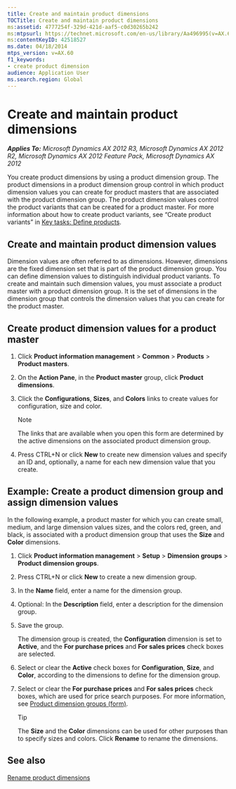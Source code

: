 ```yaml
---
title: Create and maintain product dimensions
TOCTitle: Create and maintain product dimensions
ms:assetid: 4777254f-329d-421d-aaf5-c0d30265b242
ms:mtpsurl: https://technet.microsoft.com/en-us/library/Aa496995(v=AX.60)
ms:contentKeyID: 42518527
ms.date: 04/18/2014
mtps_version: v=AX.60
f1_keywords:
- create product dimension
audience: Application User
ms.search.region: Global
---
```


# Create and maintain product dimensions 


_**Applies To:** Microsoft Dynamics AX 2012 R3, Microsoft Dynamics AX 2012 R2, Microsoft Dynamics AX 2012 Feature Pack, Microsoft Dynamics AX 2012_

You create product dimensions by using a product dimension group. The product dimensions in a product dimension group control in which product dimension values you can create for product masters that are associated with the product dimension group. The product dimension values control the product variants that can be created for a product master. For more information about how to create product variants, see “Create product variants” in [Key tasks: Define products](key-tasks-define-products.md).

## Create and maintain product dimension values

Dimension values are often referred to as dimensions. However, dimensions are the fixed dimension set that is part of the product dimension group. You can define dimension values to distinguish individual product variants. To create and maintain such dimension values, you must associate a product master with a product dimension group. It is the set of dimensions in the dimension group that controls the dimension values that you can create for the product master.

## Create product dimension values for a product master

1.  Click **Product information management** \> **Common** \> **Products** \> **Product masters**.

2.  On the **Action Pane**, in the **Product master** group, click **Product dimensions**.

3.  Click the **Configurations**, **Sizes**, and **Colors** links to create values for configuration, size and color.
    

    > [!NOTE]
    > <P>The links that are available when you open this form are determined by the active dimensions on the associated product dimension group.</P>



4.  Press CTRL+N or click **New** to create new dimension values and specify an ID and, optionally, a name for each new dimension value that you create.

## Example: Create a product dimension group and assign dimension values

In the following example, a product master for which you can create small, medium, and large dimension values sizes, and the colors red, green, and black, is associated with a product dimension group that uses the **Size** and **Color** dimensions.

1.  Click **Product information management** \> **Setup** \> **Dimension groups** \> **Product dimension groups**.

2.  Press CTRL+N or click **New** to create a new dimension group.

3.  In the **Name** field, enter a name for the dimension group.

4.  Optional: In the **Description** field, enter a description for the dimension group.

5.  Save the group.
    
    The dimension group is created, the **Configuration** dimension is set to **Active**, and the **For purchase prices** and **For sales prices** check boxes are selected.

6.  Select or clear the **Active** check boxes for **Configuration**, **Size**, and **Color**, according to the dimensions to define for the dimension group.

7.  Select or clear the **For purchase prices** and **For sales prices** check boxes, which are used for price search purposes. For more information, see [Product dimension groups (form)](https://technet.microsoft.com/en-us/library/hh227672\(v=ax.60\)).
    

    > [!TIP]
    > <P>The <STRONG>Size</STRONG> and the <STRONG>Color</STRONG> dimensions can be used for other purposes than to specify sizes and colors. Click <STRONG>Rename</STRONG> to rename the dimensions.</P>



## See also

[Rename product dimensions](rename-product-dimensions.md)

  


